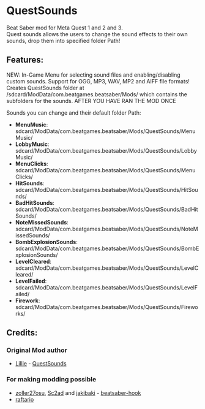 # QuestSounds

Beat Saber mod for Meta Quest 1 and 2 and 3.   
Quest sounds allows the users to change the sound effects to their own sounds,
drop them into specified folder Path!

## Features:
  NEW: In-Game Menu for selecting sound files and enabling/disabling custom sounds.
  Support for OGG, MP3, WAV, MP2 and AIFF file formats!
  Creates QuestSounds folder at /sdcard/ModData/com.beatgames.beatsaber/Mods/ 
  which contains the subfolders for the sounds.
  AFTER YOU HAVE RAN THE MOD ONCE

Sounds you can change and their default folder Path:
-  **MenuMusic**: sdcard/ModData/com.beatgames.beatsaber/Mods/QuestSounds/MenuMusic/
-  **LobbyMusic**:  sdcard/ModData/com.beatgames.beatsaber/Mods/QuestSounds/LobbyMusic/
-  **MenuClicks**:  sdcard/ModData/com.beatgames.beatsaber/Mods/QuestSounds/MenuClicks/
-  **HitSounds**: sdcard/ModData/com.beatgames.beatsaber/Mods/QuestSounds/HitSounds/
-  **BadHitSounds**:  sdcard/ModData/com.beatgames.beatsaber/Mods/QuestSounds/BadHitSounds/
-  **NoteMissedSounds**:  sdcard/ModData/com.beatgames.beatsaber/Mods/QuestSounds/NoteMissedSounds/
-  **BombExplosionSounds**: sdcard/ModData/com.beatgames.beatsaber/Mods/QuestSounds/BombExplosionSounds/
-  **LevelCleared**:  sdcard/ModData/com.beatgames.beatsaber/Mods/QuestSounds/LevelCleared/
-  **LevelFailed**: sdcard/ModData/com.beatgames.beatsaber/Mods/QuestSounds/LevelFailed/
-  **Firework**:  sdcard/ModData/com.beatgames.beatsaber/Mods/QuestSounds/Fireworks/

## Credits:
### Original Mod author
* [Lillie](https://github.com/Rugtveit) - [QuestSounds](https://github.com/Rugtveit/QuestSounds)

### For making modding possible
* [zoller27osu](https://github.com/zoller27osu), [Sc2ad](https://github.com/Sc2ad) and [jakibaki](https://github.com/jakibaki) - [beatsaber-hook](https://github.com/sc2ad/beatsaber-hook)
* [raftario](https://github.com/raftario) 
